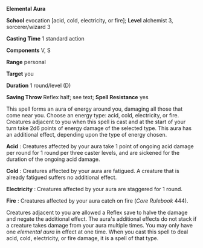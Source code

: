  **Elemental Aura**

**School** evocation [acid, cold, electricity, or fire]; **Level** alchemist 3, sorcerer/wizard 3

**Casting Time** 1 standard action

**Components** V, S

**Range** personal

**Target** you

**Duration** 1 round/level (D)

**Saving Throw** Reflex half; see text; **Spell Resistance** yes

This spell forms an aura of energy around you, damaging all those that come near you. Choose an energy type: acid, cold, electricity, or fire. Creatures adjacent to you when this spell is cast and at the start of your turn take 2d6 points of energy damage of the selected type. This aura has an additional effect, depending upon the type of energy chosen.

**Acid** : Creatures affected by your aura take 1 point of ongoing acid damage per round for 1 round per three caster levels, and are sickened for the duration of the ongoing acid damage.

**Cold** : Creatures affected by your aura are fatigued. A creature that is already fatigued suffers no additional effect.

**Electricity** : Creatures affected by your aura are staggered for 1 round.

**Fire** : Creatures affected by your aura catch on fire (_Core Rulebook_ 444).

Creatures adjacent to you are allowed a Reflex save to halve the damage and negate the additional effect. The aura's additional effects do not stack if a creature takes damage from your aura multiple times. You may only have one _elemental aura_ in effect at one time. When you cast this spell to deal acid, cold, electricity, or fire damage, it is a spell of that type.

